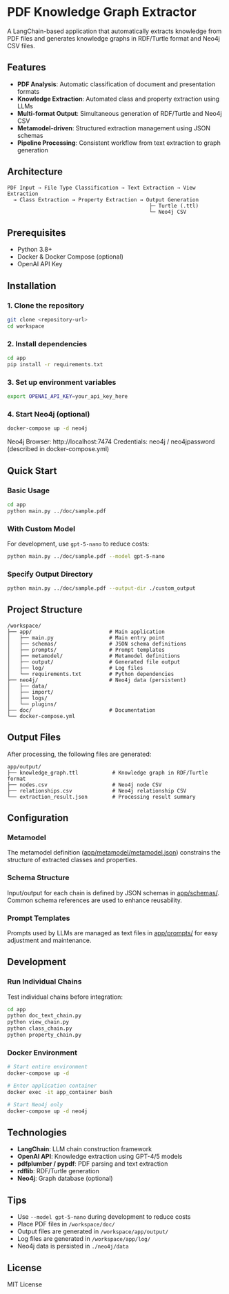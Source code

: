 # PDF Knowledge Graph Extractor

A LangChain-based application that automatically extracts knowledge from PDF files and generates knowledge graphs in RDF/Turtle format and Neo4j CSV files.

## Features

- **PDF Analysis**: Automatic classification of document and presentation formats
- **Knowledge Extraction**: Automated class and property extraction using LLMs
- **Multi-format Output**: Simultaneous generation of RDF/Turtle and Neo4j CSV
- **Metamodel-driven**: Structured extraction management using JSON schemas
- **Pipeline Processing**: Consistent workflow from text extraction to graph generation

## Architecture

```
PDF Input → File Type Classification → Text Extraction → View Extraction
  → Class Extraction → Property Extraction → Output Generation
                                              ├─ Turtle (.ttl)
                                              └─ Neo4j CSV
```

## Prerequisites

- Python 3.8+
- Docker & Docker Compose (optional)
- OpenAI API Key

## Installation

### 1. Clone the repository

```bash
git clone <repository-url>
cd workspace
```

### 2. Install dependencies

```bash
cd app
pip install -r requirements.txt
```

### 3. Set up environment variables

```bash
export OPENAI_API_KEY=your_api_key_here
```

### 4. Start Neo4j (optional)

```bash
docker-compose up -d neo4j
```

Neo4j Browser: http://localhost:7474
Credentials: neo4j / neo4jpassword (described in docker-compose.yml)

## Quick Start

### Basic Usage

```bash
cd app
python main.py ../doc/sample.pdf
```

### With Custom Model

For development, use `gpt-5-nano` to reduce costs:

```bash
python main.py ../doc/sample.pdf --model gpt-5-nano
```

### Specify Output Directory

```bash
python main.py ../doc/sample.pdf --output-dir ./custom_output
```

## Project Structure

```
/workspace/
├── app/                         # Main application
│   ├── main.py                  # Main entry point
│   ├── schemas/                 # JSON schema definitions
│   ├── prompts/                 # Prompt templates
│   ├── metamodel/               # Metamodel definitions
│   ├── output/                  # Generated file output
│   ├── log/                     # Log files
│   └── requirements.txt         # Python dependencies
├── neo4j/                       # Neo4j data (persistent)
│   ├── data/
│   ├── import/
│   ├── logs/
│   └── plugins/
├── doc/                         # Documentation
└── docker-compose.yml
```

## Output Files

After processing, the following files are generated:

```
app/output/
├── knowledge_graph.ttl           # Knowledge graph in RDF/Turtle format
├── nodes.csv                     # Neo4j node CSV
├── relationships.csv             # Neo4j relationship CSV
└── extraction_result.json        # Processing result summary
```

## Configuration

### Metamodel

The metamodel definition ([app/metamodel/metamodel.json](app/metamodel/metamodel.json)) constrains the structure of extracted classes and properties.

### Schema Structure

Input/output for each chain is defined by JSON schemas in [app/schemas/](app/schemas/). Common schema references are used to enhance reusability.

### Prompt Templates

Prompts used by LLMs are managed as text files in [app/prompts/](app/prompts/) for easy adjustment and maintenance.

## Development

### Run Individual Chains

Test individual chains before integration:

```bash
cd app
python doc_text_chain.py
python view_chain.py
python class_chain.py
python property_chain.py
```

### Docker Environment

```bash
# Start entire environment
docker-compose up -d

# Enter application container
docker exec -it app_container bash

# Start Neo4j only
docker-compose up -d neo4j
```

## Technologies

- **LangChain**: LLM chain construction framework
- **OpenAI API**: Knowledge extraction using GPT-4/5 models
- **pdfplumber / pypdf**: PDF parsing and text extraction
- **rdflib**: RDF/Turtle generation
- **Neo4j**: Graph database (optional)

## Tips

- Use `--model gpt-5-nano` during development to reduce costs
- Place PDF files in `/workspace/doc/`
- Output files are generated in `/workspace/app/output/`
- Log files are generated in `/workspace/app/log/`
- Neo4j data is persisted in `./neo4j/data`

## License

MIT License

